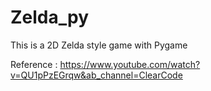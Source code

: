 # Zelda_py

This is a 2D Zelda style game with Pygame

Reference : https://www.youtube.com/watch?v=QU1pPzEGrqw&ab_channel=ClearCode

